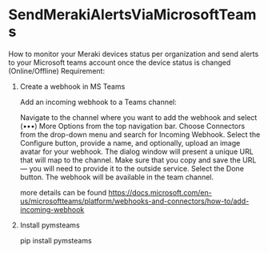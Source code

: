 # SendMerakiAlertsViaMicrosoftTeams
How to monitor your Meraki devices status per organization and send alerts to your Microsoft teams account once the device status is changed (Online/Offline)
Requirement:
1. Create a webhook in MS Teams

    Add an incoming webhook to a Teams channel:

    Navigate to the channel where you want to add the webhook and select (•••) More Options from the top navigation bar.
    Choose Connectors from the drop-down menu and search for Incoming Webhook.
    Select the Configure button, provide a name, and optionally, upload an image avatar for your webhook.
    The dialog window will present a unique URL that will map to the channel. Make sure that you copy and save the URL — you will need to provide it to the outside service.
    Select the Done button. The webhook will be available in the team channel.

    more details can be found https://docs.microsoft.com/en-us/microsoftteams/platform/webhooks-and-connectors/how-to/add-incoming-webhook

2. Install pymsteams

    pip install pymsteams
